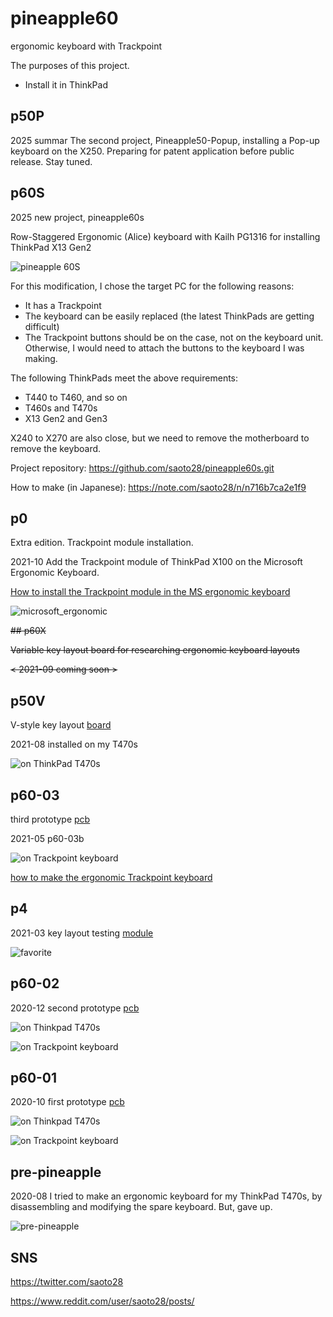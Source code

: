 # pineapple60
ergonomic keyboard with Trackpoint

The purposes of this project.
- Install it in ThinkPad

## p50P
2025 summar The second project, Pineapple50-Popup, installing a Pop-up keyboard on the X250. Preparing for patent application before public release.
Stay tuned.

## p60S
2025 new project, pineapple60s

Row-Staggered Ergonomic (Alice) keyboard with Kailh PG1316 for installing ThinkPad X13 Gen2

![pineapple 60S](p60S/20250602_010952312_iOS.jpg)

For this modification, I chose the target PC for the following reasons:
- It has a Trackpoint
- The keyboard can be easily replaced (the latest ThinkPads are getting difficult)
- The Trackpoint buttons should be on the case, not on the keyboard unit. Otherwise, I would need to attach the buttons to the keyboard I was making.

The following ThinkPads meet the above requirements:
- T440 to T460, and so on
- T460s and T470s
- X13 Gen2 and Gen3

X240 to X270 are also close, but we need to remove the motherboard to remove the keyboard.

Project repository: 
https://github.com/saoto28/pineapple60s.git

How to make (in Japanese): https://note.com/saoto28/n/n716b7ca2e1f9

## p0

Extra edition. Trackpoint module installation.

2021-10 Add the Trackpoint module of ThinkPad X100 on the Microsoft Ergonomic Keyboard.

[How to install the Trackpoint module in the MS ergonomic keyboard](p0/How_to_modify_MS_ergonomic_keyboard.pdf)

![microsoft_ergonomic](p0/microsoft_ergonomic-x100.jpg)


~~## p60X~~

~~Variable key layout board for researching ergonomic keyboard layouts~~

~~< 2021-09 coming soon >~~

## p50V

V-style key layout [board](p50V/README.md)

2021-08 installed on my T470s

![on ThinkPad T470s](p50V/ThinkPad_T470s-p50V.jpg)

## p60-03

third prototype [pcb](p60-03/README.md)

2021-05 p60-03b 

![on Trackpoint keyboard](p60-03/Trackpoint_keyboard_p60-03b.jpg)

[how to make the ergonomic Trackpoint keyboard](how_to_make_ergonomic_trackpoint_keyboard.md)



## p4

2021-03 key layout testing [module](p4/README.md)

![favorite](p4/p4_20210720.jpg)


## p60-02

2020-12 second prototype [pcb](p60-02/README.md)

![on Thinkpad T470s](p60-02/Thinkpad_T470s.jpg)

![on Trackpoint keyboard](p60-02/Trackpoint_keyboard_p60_2.jpg)

## p60-01

2020-10 first prototype [pcb](p60-01/README.md)

![on Thinkpad T470s](p60-01/Thinkpad_T470s.jpg)

![on Trackpoint keyboard](p60-01/Trackpoint_keyboard.jpg)

## pre-pineapple

2020-08 I tried to make an ergonomic keyboard for my ThinkPad T470s, by disassembling and modifying the spare keyboard. But, gave up.

![pre-pineapple](pics/pre-pineapple202009.jpg)

## SNS

https://twitter.com/saoto28

https://www.reddit.com/user/saoto28/posts/